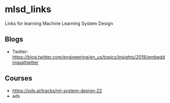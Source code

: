 # mlsd_links
Links for learning Machine Learning System Design

## Blogs
 - Twitter: https://blog.twitter.com/engineering/en_us/topics/insights/2018/embeddingsattwitter

## Courses
 - https://ods.ai/tracks/ml-system-design-22
 - ads
